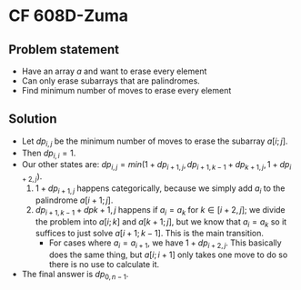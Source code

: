 # CF 608D-Zuma
## Problem statement
- Have an array $a$ and want to erase every element
- Can only erase subarrays that are palindromes.
- Find minimum number of moves to erase every element
## Solution
- Let $dp_{i,j}$ be the minimum number of moves to erase the subarray $a[i;j]$. 
- Then $dp_{i,i} = 1$.
- Our other states are: $dp_{i,j} = min(1+dp_{i+1,j}, dp_{i+1,k-1}+dp_{k+1, j}, 1+dp_{i+2,j})$.
	1. $1+dp_{i+1,j}$ happens categorically, because we simply add $a_i$ to the palindrome $a[i+1;j]$.
	2. $dp_{i+1,k-1}+dp{k+1,j}$ happens if $a_i=a_k$ for $k \in [i+2,j]$; we divide the problem into $a[i;k]$ and $a[k+1;j]$, but we know that $a_i=a_k$ so it suffices to just solve $a[i+1;k-1]$. This is the main transition.
		- For cases where $a_i = a_{i+1}$, we have $1+dp_{i+2,j}$. This basically does the same thing, but $a[i;i+1]$ only takes one move to do so there is no use to calculate it.
- The final answer is $dp_{0,n-1}$.